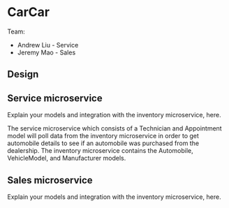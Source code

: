 # CarCar

Team:

* Andrew Liu - Service
* Jeremy Mao - Sales

## Design

## Service microservice

Explain your models and integration with the inventory
microservice, here.

The service microservice which consists of a Technician and Appointment model will poll data from the inventory microservice in order to get automobile details to see if an automobile was purchased from the dealership. The inventory microservice contains the Automobile, VehicleModel, and Manufacturer models.

## Sales microservice

Explain your models and integration with the inventory
microservice, here.
